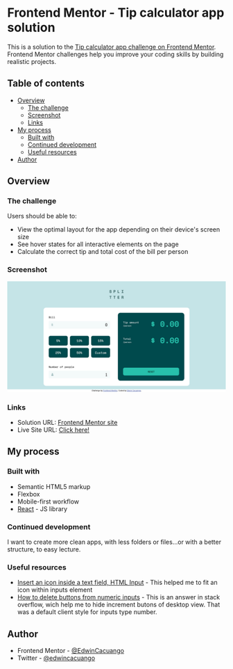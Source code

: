 # Frontend Mentor - Tip calculator app solution

This is a solution to the [Tip calculator app challenge on Frontend Mentor](https://www.frontendmentor.io/challenges/tip-calculator-app-ugJNGbJUX). Frontend Mentor challenges help you improve your coding skills by building realistic projects.

## Table of contents

- [Overview](#overview)
  - [The challenge](#the-challenge)
  - [Screenshot](#screenshot)
  - [Links](#links)
- [My process](#my-process)
  - [Built with](#built-with)
  - [Continued development](#continued-development)
  - [Useful resources](#useful-resources)
- [Author](#author)


## Overview

### The challenge

Users should be able to:

- View the optimal layout for the app depending on their device's screen size
- See hover states for all interactive elements on the page
- Calculate the correct tip and total cost of the bill per person

### Screenshot

![](./design/Screenshot-Tip-calculator-app.jpg)

### Links

- Solution URL: [Frontend Mentor site](https://www.frontendmentor.io/solutions/tip-calculator-using-react-0DJymiOlq)
- Live Site URL: [Click here!](https://reverent-saha-d7fba4.netlify.app/)

## My process

### Built with

- Semantic HTML5 markup
- Flexbox
- Mobile-first workflow
- [React](https://reactjs.org/) - JS library


### Continued development

I want to create more clean apps, with less folders or files...or with a better structure, to easy lecture. 

### Useful resources

- [Insert an icon inside a text field, HTML Input](https://desarrolloweb.com/faq/html-con-javascript) - This helped me to fit an icon within inputs element
- [How to delete buttons from numeric inputs](https://es.stackoverflow.com/questions/20484/c%C3%B3mo-eliminar-los-botones-de-un-input-number/20486) - This is an answer in stack overflow, wich help me to hide increment butons of desktop view. That was a default client style for inputs type number. 


## Author

- Frontend Mentor - [@EdwinCacuango](https://www.frontendmentor.io/profile/EdwinCacuango)
- Twitter - [@edwincacuango](https://www.twitter.com/edwincacuango)

